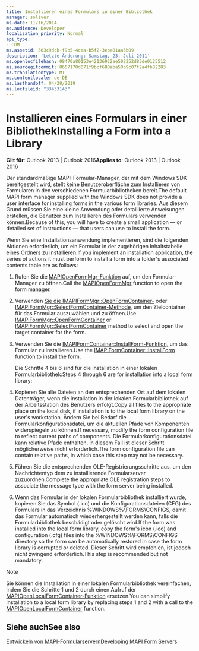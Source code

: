 ```yaml
---
title: Installieren eines Formulars in einer Bibliothek
manager: soliver
ms.date: 11/16/2014
ms.audience: Developer
localization_priority: Normal
api_type:
- COM
ms.assetid: 303c9dcb-f9b5-4cea-b5f2-3eba01aa3b09
description: 'Letzte Änderung: Samstag, 23. Juli 2011'
ms.openlocfilehash: 08470a80153e42136922ae502252d83de0125512
ms.sourcegitcommit: 8657170d071f9bcf680aba50b9c07f2a4fb82283
ms.translationtype: MT
ms.contentlocale: de-DE
ms.lasthandoff: 04/28/2019
ms.locfileid: "33433143"
---
```

# <a name="installing-a-form-into-a-library"></a><span data-ttu-id="7d3e6-103">Installieren eines Formulars in einer Bibliothek</span><span class="sxs-lookup"><span data-stu-id="7d3e6-103">Installing a Form into a Library</span></span>

  
  
<span data-ttu-id="7d3e6-104">**Gilt für**: Outlook 2013 | Outlook 2016</span><span class="sxs-lookup"><span data-stu-id="7d3e6-104">**Applies to**: Outlook 2013 | Outlook 2016</span></span> 
  
<span data-ttu-id="7d3e6-105">Der standardmäßige MAPI-Formular-Manager, der mit dem Windows SDK bereitgestellt wird, stellt keine Benutzeroberfläche zum Installieren von Formularen in den verschiedenen Formularbibliotheken bereit.</span><span class="sxs-lookup"><span data-stu-id="7d3e6-105">The default MAPI form manager supplied with the Windows SDK does not provide a user interface for installing forms in the various form libraries.</span></span> <span data-ttu-id="7d3e6-106">Aus diesem Grund müssen Sie eine kleine Anwendung oder detaillierte Anweisungen erstellen, die Benutzer zum Installieren des Formulars verwenden können.</span><span class="sxs-lookup"><span data-stu-id="7d3e6-106">Because of this, you will have to create a small application — or detailed set of instructions — that users can use to install the form.</span></span>
  
<span data-ttu-id="7d3e6-107">Wenn Sie eine Installationsanwendung implementieren, sind die folgenden Aktionen erforderlich, um ein Formular in der zugehörigen Inhaltstabelle eines Ordners zu installieren:</span><span class="sxs-lookup"><span data-stu-id="7d3e6-107">If you implement an installation application, the series of actions it must perform to install a form into a folder's associated contents table are as follows:</span></span>
  
1. <span data-ttu-id="7d3e6-108">Rufen Sie die [MAPIOpenFormMgr-Funktion](mapiopenformmgr.md) auf, um den Formular-Manager zu öffnen.</span><span class="sxs-lookup"><span data-stu-id="7d3e6-108">Call the [MAPIOpenFormMgr](mapiopenformmgr.md) function to open the form manager.</span></span> 
    
2. <span data-ttu-id="7d3e6-109">Verwenden [Sie die IMAPIFormMgr::OpenFormContainer-](imapiformmgr-openformcontainer.md) oder [IMAPIFormMgr::SelectFormContainer-Methode,](imapiformmgr-selectformcontainer.md) um den Zielcontainer für das Formular auszuwählen und zu öffnen.</span><span class="sxs-lookup"><span data-stu-id="7d3e6-109">Use [IMAPIFormMgr::OpenFormContainer](imapiformmgr-openformcontainer.md) or [IMAPIFormMgr::SelectFormContainer](imapiformmgr-selectformcontainer.md) method to select and open the target container for the form.</span></span> 
    
3. <span data-ttu-id="7d3e6-110">Verwenden Sie die [IMAPIFormContainer::InstallForm-Funktion,](imapiformcontainer-installform.md) um das Formular zu installieren.</span><span class="sxs-lookup"><span data-stu-id="7d3e6-110">Use the [IMAPIFormContainer::InstallForm](imapiformcontainer-installform.md) function to install the form.</span></span> 
    
    <span data-ttu-id="7d3e6-111">Die Schritte 4 bis 6 sind für die Installation in einer lokalen Formularbibliothek:</span><span class="sxs-lookup"><span data-stu-id="7d3e6-111">Steps 4 through 6 are for installation into a local form library:</span></span>
    
4. <span data-ttu-id="7d3e6-112">Kopieren Sie alle Dateien an den entsprechenden Ort auf dem lokalen Datenträger, wenn die Installation in der lokalen Formularbibliothek auf der Arbeitsstation des Benutzers erfolgt.</span><span class="sxs-lookup"><span data-stu-id="7d3e6-112">Copy all files to the appropriate place on the local disk, if installation is to the local form library on the user's workstation.</span></span> <span data-ttu-id="7d3e6-113">Ändern Sie bei Bedarf die Formularkonfigurationsdatei, um die aktuellen Pfade von Komponenten widerspiegeln zu können.</span><span class="sxs-lookup"><span data-stu-id="7d3e6-113">If necessary, modify the form configuration file to reflect current paths of components.</span></span> <span data-ttu-id="7d3e6-114">Die Formularkonfigurationsdatei kann relative Pfade enthalten, in diesem Fall ist dieser Schritt möglicherweise nicht erforderlich.</span><span class="sxs-lookup"><span data-stu-id="7d3e6-114">The form configuration file can contain relative paths, in which case this step may not be necessary.</span></span>
    
5. <span data-ttu-id="7d3e6-115">Führen Sie die entsprechenden OLE-Registrierungsschritte aus, um den Nachrichtentyp dem zu installierende Formularserver zuzuordnen.</span><span class="sxs-lookup"><span data-stu-id="7d3e6-115">Complete the appropriate OLE registration steps to associate the message type with the form server being installed.</span></span>
    
6. <span data-ttu-id="7d3e6-116">Wenn das Formular in der lokalen Formularbibliothek installiert wurde, kopieren Sie das Symbol (.ico) und die Konfigurationsdateien (CFG) des Formulars in das Verzeichnis %WINDOWS%\FORMS\CONFIGS, damit das Formular automatisch wiederhergestellt werden kann, falls die Formularbibliothek beschädigt oder gelöscht wird.</span><span class="sxs-lookup"><span data-stu-id="7d3e6-116">If the form was installed into the local form library, copy the form's icon (.ico) and configuration (.cfg) files into the %WINDOWS%\FORMS\CONFIGS directory so the form can be automatically restored in case the form library is corrupted or deleted.</span></span> <span data-ttu-id="7d3e6-117">Dieser Schritt wird empfohlen, ist jedoch nicht zwingend erforderlich.</span><span class="sxs-lookup"><span data-stu-id="7d3e6-117">This step is recommended but not mandatory.</span></span>
    
> [!NOTE]
> <span data-ttu-id="7d3e6-118">Sie können die Installation in einer lokalen Formularbibliothek vereinfachen, indem Sie die Schritte 1 und 2 durch einen Aufruf der [MAPIOpenLocalFormContainer-Funktion](mapiopenlocalformcontainer.md) ersetzen.</span><span class="sxs-lookup"><span data-stu-id="7d3e6-118">You can simplify installation to a local form library by replacing steps 1 and 2 with a call to the [MAPIOpenLocalFormContainer](mapiopenlocalformcontainer.md) function.</span></span> 
  
## <a name="see-also"></a><span data-ttu-id="7d3e6-119">Siehe auch</span><span class="sxs-lookup"><span data-stu-id="7d3e6-119">See also</span></span>



[<span data-ttu-id="7d3e6-120">Entwickeln von MAPI-Formularservern</span><span class="sxs-lookup"><span data-stu-id="7d3e6-120">Developing MAPI Form Servers</span></span>](developing-mapi-form-servers.md)

